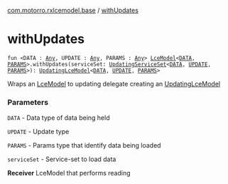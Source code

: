[com.motorro.rxlcemodel.base](index.md) / [withUpdates](./with-updates.md)

# withUpdates

`fun <DATA : `[`Any`](https://kotlinlang.org/api/latest/jvm/stdlib/kotlin/-any/index.html)`, UPDATE : `[`Any`](https://kotlinlang.org/api/latest/jvm/stdlib/kotlin/-any/index.html)`, PARAMS : `[`Any`](https://kotlinlang.org/api/latest/jvm/stdlib/kotlin/-any/index.html)`> `[`LceModel`](-lce-model/index.md)`<`[`DATA`](with-updates.md#DATA)`, `[`PARAMS`](with-updates.md#PARAMS)`>.withUpdates(serviceSet: `[`UpdatingServiceSet`](../com.motorro.rxlcemodel.base.service/-updating-service-set/index.md)`<`[`DATA`](with-updates.md#DATA)`, `[`UPDATE`](with-updates.md#UPDATE)`, `[`PARAMS`](with-updates.md#PARAMS)`>): `[`UpdatingLceModel`](-updating-lce-model/index.md)`<`[`DATA`](with-updates.md#DATA)`, `[`UPDATE`](with-updates.md#UPDATE)`, `[`PARAMS`](with-updates.md#PARAMS)`>`

Wraps an [LceModel](-lce-model/index.md) to updating delegate creating an [UpdatingLceModel](-updating-lce-model/index.md)

### Parameters

`DATA` - Data type of data being held

`UPDATE` - Update type

`PARAMS` - Params type that identify data being loaded

`serviceSet` - Service-set to load data

**Receiver**
LceModel that performs reading

